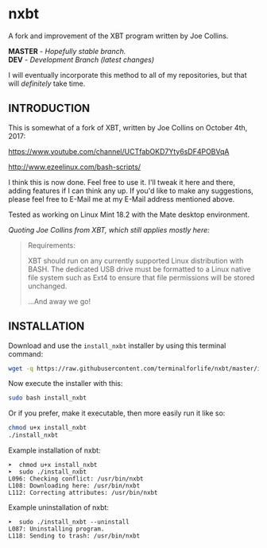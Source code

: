 # nxbt
A fork and improvement of the XBT program written by Joe Collins.

**MASTER** - _Hopefully stable branch._\
**DEV** - _Development Branch (latest changes)_

I will eventually incorporate this method to all of my repositories, but that will _definitely_ take time.

INTRODUCTION
------------

This is somewhat of a fork of XBT, written by Joe Collins on October 4th, 2017:

https://www.youtube.com/channel/UCTfabOKD7Yty6sDF4POBVqA

http://www.ezeelinux.com/bash-scripts/

I think this is now done. Feel free to use it. I'll tweak it here and there, adding features if I can think any up. If you'd like to make any suggestions, please feel free to E-Mail me at my E-Mail address mentioned above.

Tested as working on Linux Mint 18.2 with the Mate desktop environment.

*Quoting Joe Collins from XBT, which still applies mostly here:*
> Requirements:
> 
> XBT should run on any currently supported Linux distribution with BASH. The dedicated USB drive must be formatted to a Linux native file system such as Ext4 to ensure that file permissions will be stored unchanged.
> 
> …And away we go!


INSTALLATION
------------

Download and use the `install_nxbt` installer by using this terminal command:

```bash
wget -q https://raw.githubusercontent.com/terminalforlife/nxbt/master/install_nxbt
```

Now execute the installer with this:

```bash
sudo bash install_nxbt
```

Or if you prefer, make it executable, then more easily run it like so:

```bash
chmod u+x install_nxbt
./install_nxbt
```

Example installation of nxbt:

    ➤  chmod u+x install_nxbt
    ➤  sudo ./install_nxbt
    L096: Checking conflict: /usr/bin/nxbt
    L108: Downloading here: /usr/bin/nxbt
    L112: Correcting attributes: /usr/bin/nxbt

Example uninstallation of nxbt:

    ➤  sudo ./install_nxbt --uninstall
    L087: Uninstalling program.
    L118: Sending to trash: /usr/bin/nxbt
